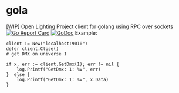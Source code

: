 # gola
[WIP] Open Lighting Project client for golang using RPC over sockets
[![Go Report Card](https://goreportcard.com/badge/github.com/nickysemenza/gola)](https://goreportcard.com/report/github.com/nickysemenza/gola)
[![GoDoc](https://godoc.org/github.com/nickysemenza/gola?status.svg)](https://godoc.org/github.com/nickysemenza/gola)
Example:
```
client := New("localhost:9010")
defer client.Close()
# get DMX on universe 1

if x, err := client.GetDmx(1); err != nil {
	log.Printf("GetDmx: 1: %v", err)
}  else {
	log.Printf("GetDmx: 1: %v", x.Data)
}
```
